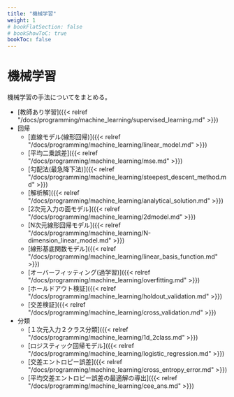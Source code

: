 ```yaml
---
title: "機械学習"
weight: 1
# bookFlatSection: false
# bookShowToC: true
bookToc: false
---
```


# 機械学習

機械学習の手法についてをまとめる。

- [教師あり学習]({{< relref "/docs/programming/machine_learning/supervised_learning.md" >}})
 - 回帰
     - [直線モデル(線形回帰)]({{< relref "/docs/programming/machine_learning/linear_model.md" >}})
     - [平均二乗誤差]({{< relref "/docs/programming/machine_learning/mse.md" >}})
     - [勾配法(最急降下法)]({{< relref "/docs/programming/machine_learning/steepest_descent_method.md" >}})
     - [解析解]({{< relref "/docs/programming/machine_learning/analytical_solution.md" >}})
     - [2次元入力の面モデル]({{< relref "/docs/programming/machine_learning/2dmodel.md" >}})
     - [N次元線形回帰モデル]({{< relref "/docs/programming/machine_learning/N-dimension_linear_model.md" >}})
     - [線形基底関数モデル]({{< relref "/docs/programming/machine_learning/linear_basis_function.md" >}})
     - [オーバーフィッティング(過学習)]({{< relref "/docs/programming/machine_learning/overfitting.md" >}})
     - [ホールドアウト検証]({{< relref "/docs/programming/machine_learning/holdout_validation.md" >}})
     - [交差検証]({{< relref "/docs/programming/machine_learning/cross_validation.md" >}})
 - 分類
     - [１次元入力２クラス分類]({{< relref "/docs/programming/machine_learning/1d_2class.md" >}})
     - [ロジスティック回帰モデル]({{< relref "/docs/programming/machine_learning/logistic_regression.md" >}})
     - [交差エントロピー誤差]({{< relref "/docs/programming/machine_learning/cross_entropy_error.md" >}})
     - [平均交差エントロピー誤差の最適解の導出]({{< relref "/docs/programming/machine_learning/cee_ans.md" >}})

